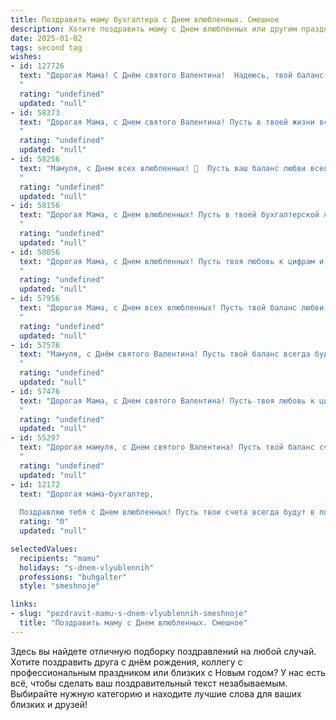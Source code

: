 ```yaml
---
title: Поздравить маму бухгалтера с Днем влюбленных. Смешное
description: Хотите поздравить маму с Днем влюбленных или другим праздником? Наш ИИ создаст незабываемое поздравление, а вы обязательно выделитесь среди других.  
date: 2025-01-02
tags: second tag
wishes:
- id: 127726
  text: "Дорогая Мама! С Днём святого Валентина!  Надеюсь, твой баланс любви сегодня зашкаливает, а дебетовое и кредитовое счастье — в полном равновесии!  Пусть этот день будет полон радости, подарков и…  ну, хотя бы шоколадных конфет!  Целую крепко!
  "
  rating: "undefined"
  updated: "null"
- id: 58373
  text: "Дорогая Мама, с Днем святого Валентина! Пусть в твоей жизни всегда будет любовь – к работе, к цифрам, к балансу и … к нам, конечно же! Пусть твоя любовь к бухгалтерии приносит тебе только радость, а все дебетовые и кредитовые статьи твоего бюджета всегда сходятся.
  "
  rating: "undefined"
  updated: "null"
- id: 58256
  text: "Мамуля, с Днем всех влюбленных! 💖  Пусть ваш баланс любви всегда будет в плюсе, а дебетовой картой счастья вы будете пользоваться без ограничений! 😄
  "
  rating: "undefined"
  updated: "null"
- id: 58156
  text: "Дорогая Мама, с Днем влюбленных! Пусть в твоей бухгалтерской жизни всегда будут только \"плюсовые\" балансы, а любовь к работе будет сильна, как дебет и кредит!))
  "
  rating: "undefined"
  updated: "null"
- id: 58056
  text: "Дорогая Мама, с Днем влюбленных! Пусть твоя любовь к цифрам и балансам будет такой же пылкой, как наши чувства к тебе! 😘
  "
  rating: "undefined"
  updated: "null"
- id: 57956
  text: "Дорогая Мама, с Днем всех влюбленных! Пусть твой баланс любви всегда будет положительным, а дебет с кредитом в отношениях никогда не расходятся! 😉
  "
  rating: "undefined"
  updated: "null"
- id: 57576
  text: "Мамуля, с Днём святого Валентина! Пусть твой баланс всегда будет положительным, а дебет с кредитом никогда не расходится, как ты и твои клиенты! 😉❤️
  "
  rating: "undefined"
  updated: "null"
- id: 57476
  text: "Дорогая Мама, с Днем святого Валентина! Пусть твоя любовь к цифрам будет такой же горячей, как любовь бухгалтера к дебету и кредиту!  ❤️🧮
  "
  rating: "undefined"
  updated: "null"
- id: 55297
  text: "Дорогая мамуля, с Днем святого Валентина! Пусть твой баланс счастья всегда будет в плюсе, а любовь к нам, как прибыль, будет постоянно расти! 💪❤️
  "
  rating: "undefined"
  updated: "null"
- id: 12172
  text: "Дорогая мама-бухгалтер,
  
  Поздравляю тебя с Днем влюбленных! Пусть твои счета всегда будут в плюсе, а любовь к нам, твоим деткам, бесконечна как налоговые вычеты! Пусть каждый день приносит тебе радость и удовольствие, как когда-то твои первые профессиональные ошибки в Excel. Ты – лучшая мама и бухгалтер в мире, и мы тебя любим!"
  rating: "0"
  updated: "null"

selectedValues:
  recipients: "mamu"
  holidays: "s-dnem-vlyublennih"
  professions: "buhgalter"
  style: "smeshnoje"

links:
- slug: "pozdravit-mamu-s-dnem-vlyublennih-smeshnoje"
  title: "Поздравить маму с Днем влюбленных. Смешное"
---
```


Здесь вы найдете отличную подборку поздравлений на любой случай. 
Хотите поздравить друга с днём рождения, коллегу с профессиональным праздником или близких с Новым годом? У нас есть всё, чтобы сделать ваш поздравительный текст незабываемым. Выбирайте нужную категорию и находите лучшие слова для ваших близких и друзей!
